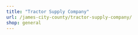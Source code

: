 ```yaml
---
title: "Tractor Supply Company"
url: /james-city-county/tractor-supply-company/
shop: general
---
```


